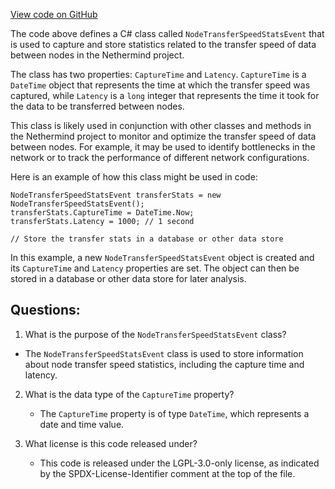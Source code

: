 [View code on GitHub](https://github.com/NethermindEth/nethermind/src/Nethermind/Nethermind.Network.Stats/Model/NodeTransferSpeedStatsEvent.cs)

The code above defines a C# class called `NodeTransferSpeedStatsEvent` that is used to capture and store statistics related to the transfer speed of data between nodes in the Nethermind project. 

The class has two properties: `CaptureTime` and `Latency`. `CaptureTime` is a `DateTime` object that represents the time at which the transfer speed was captured, while `Latency` is a `long` integer that represents the time it took for the data to be transferred between nodes.

This class is likely used in conjunction with other classes and methods in the Nethermind project to monitor and optimize the transfer speed of data between nodes. For example, it may be used to identify bottlenecks in the network or to track the performance of different network configurations.

Here is an example of how this class might be used in code:

```
NodeTransferSpeedStatsEvent transferStats = new NodeTransferSpeedStatsEvent();
transferStats.CaptureTime = DateTime.Now;
transferStats.Latency = 1000; // 1 second

// Store the transfer stats in a database or other data store
```

In this example, a new `NodeTransferSpeedStatsEvent` object is created and its `CaptureTime` and `Latency` properties are set. The object can then be stored in a database or other data store for later analysis.
## Questions: 
 1. What is the purpose of the `NodeTransferSpeedStatsEvent` class?
   - The `NodeTransferSpeedStatsEvent` class is used to store information about node transfer speed statistics, including the capture time and latency.

2. What is the data type of the `CaptureTime` property?
   - The `CaptureTime` property is of type `DateTime`, which represents a date and time value.

3. What license is this code released under?
   - This code is released under the LGPL-3.0-only license, as indicated by the SPDX-License-Identifier comment at the top of the file.